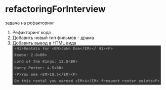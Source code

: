 # refactoringForInterview
задача на рефакторинг

1) Рефакторинг кода
2) Добавить новый тип фильмов - драма
3) Добавить вывод в HTML вида ![html.png](html.png)
